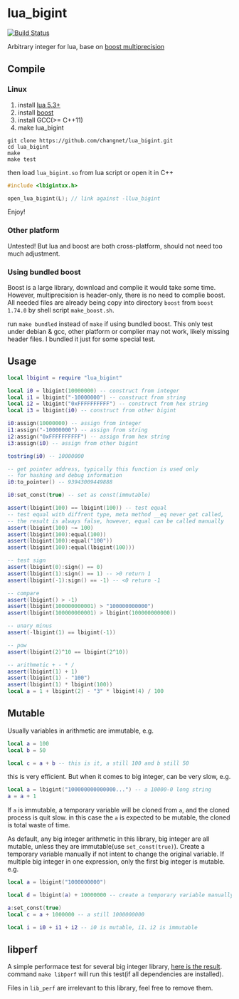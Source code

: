 # lua_bigint
[![Build Status](https://travis-ci.org/changnet/lua_bigint.svg?branch=master)](https://travis-ci.org/changnet/lua_bigint)

Arbitrary integer for lua, base on [boost multiprecision](https://www.boost.org/doc/libs/1_74_0/libs/multiprecision/doc/html/boost_multiprecision/intro.html)

## Compile

### Linux
1. install [lua 5.3+](http://www.lua.org/)
2. install [boost](https://www.boost.org/)
3. install GCC(>= C++11) 
4. make lua_bigint
```shell
git clone https://github.com/changnet/lua_bigint.git
cd lua_bigint
make
make test
```
then load `lua_bigint.so` from lua script or open it in C++
```cpp
#include <lbigintxx.h>

open_lua_bigint(L); // link against -llua_bigint
```
Enjoy!

### Other platform
Untested! But lua and boost are both cross-platform, should not need too much
adjustment.

### Using bundled boost
Boost is a large library, download and complie it would take some time. However,
multiprecision is header-only, there is no need to complie boost. All needed
files are already being copy into directory `boost` from `boost 1.74.0` by shell
script `make_boost.sh`.

run `make bundled` instead of `make` if using bundled boost. This only test
under debian & gcc, other platform or complier may not work, likely missing
header files. I bundled it just for some special test.

## Usage
```lua
local lbigint = require "lua_bigint"

local i0 = lbigint(10000000) -- construct from integer
local i1 = lbigint("-10000000") -- construct from string
local i2 = lbigint("0xFFFFFFFFFF") -- construct from hex string
local i3 = lbigint(i0) -- construct from other bigint

i0:assign(10000000) -- assign from integer
i1:assign("-10000000") -- assign from string
i2:assign("0xFFFFFFFFFF") -- assign from hex string
i3:assign(i0) -- assign from other bigint

tostring(i0) -- 10000000

-- get pointer address, typically this function is used only
-- for hashing and debug information
i0:to_pointer() -- 93943009449888

i0:set_const(true) -- set as const(immutable)

assert(lbigint(100) == lbigint(100)) -- test equal
-- test equal with diffrent type, meta method __eq never get called,
-- the result is always false, however, equal can be called manually
assert(lbigint(100) ~= 100)
assert(lbigint(100):equal(100))
assert(lbigint(100):equal("100"))
assert(lbigint(100):equal(lbigint(100)))

-- test sign
assert(lbigint(0):sign() == 0)
assert(lbigint(1):sign() == 1) -- >0 return 1
assert(lbigint(-1):sign() == -1) -- <0 return -1

-- compare
assert(lbigint() > -1)
assert(lbigint(100000000001) > "100000000000")
assert(lbigint(100000000001) > lbigint(100000000000))

-- unary minus
assert(-lbigint(1) == lbigint(-1))

-- pow
assert(lbigint(2)^10 == lbigint(2^10))

-- arithmetic + - * /
assert(lbigint(1) + 1)
assert(lbigint(1) - "100")
assert(lbigint(1) * lbigint(100))
local a = 1 + lbigint(2) - "3" * lbigint(4) / 100
```

## Mutable
Usually variables in arithmetic are immutable, e.g.
```lua
local a = 100
local b = 50

local c = a + b -- this is it, a still 100 and b still 50
```
this is very efficient. But when it comes to big integer, can be very slow, e.g.
```lua
local a = lbigint("100000000000000...") -- a 10000-0 long string
a = a + 1
```
If `a` is immutable, a temporary variable will be cloned from `a`, and the cloned
process is quit slow. in this case the `a` is expected to be mutable, the cloned
is total waste of time.

As default, any big integer arithmetic in this library, big integer are all
mutable, unless they are immutable(use `set_const(true)`). Create a temporary
variable manually if not intent to change the original variable. If multiple big
integer in one expression, only the first big integer is mutable. e.g.
```lua
local a = lbigint("1000000000")

local d = lbigint(a) + 10000000 -- create a temporary variable manually

a:set_const(true)
local c = a + 1000000 -- a still 1000000000

local i = i0 + i1 + i2 -- i0 is mutable, i1、i2 is immutable
```

## libperf
A simple performace test for several big integer library, 
[here is the result](lib_perf/README.md). command `make libperf` will run this
test(if all dependencies are installed).

Files in `lib_perf` are irrelevant to this library, feel free to remove them.
